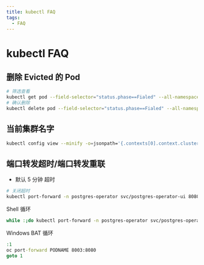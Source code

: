 ```yaml
---
title: kubectl FAQ
tags:
  - FAQ
---
```


# kubectl FAQ

## 删除 Evicted 的 Pod

```bash
# 筛选查看
kubectl get pod --field-selector="status.phase==Fialed" --all-namespaces
# 确认删除
kubectl delete pod --field-selector="status.phase==Fialed" --all-namespaces
```

## 当前集群名字

```bash
kubectl config view --minify -o=jsonpath='{.contexts[0].context.cluster}'
```

## 端口转发超时/端口转发重联

- 默认 5 分钟 超时

```bash
# 关闭超时
kubectl port-forward -n postgres-operator svc/postgres-operator-ui 8080:80 --request-timeout 0
```

Shell 循环

```bash
while :;do kubectl port-forward -n postgres-operator svc/postgres-operator-ui 8080:80; done
```

Windows BAT 循环

```bat
:1
oc port-forward PODNAME 8003:8080
goto 1
```
